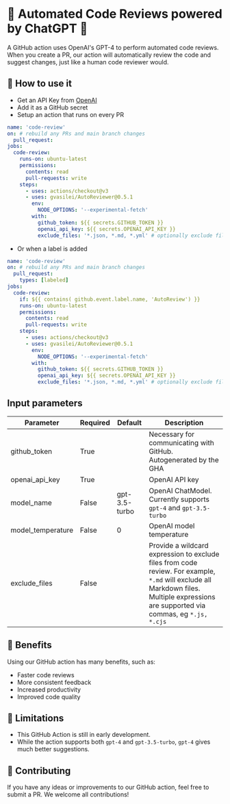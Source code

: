 # 🤖 Automated Code Reviews powered by ChatGPT 🤖

A GitHub action uses OpenAI's GPT-4 to perform automated code reviews. When you create a PR, our action will automatically review the code and suggest changes, just like a human code reviewer would.

## 🚀 How to use it

- Get an API Key from [OpenAI](https://platform.openai.com/account/api-keys)
- Add it as a GitHub secret
- Setup an action that runs on every PR


```YAML
name: 'code-review'
on: # rebuild any PRs and main branch changes
  pull_request:
jobs:
  code-review:
    runs-on: ubuntu-latest
    permissions:
      contents: read
      pull-requests: write
    steps:
      - uses: actions/checkout@v3
      - uses: gvasilei/AutoReviewer@0.5.1
        env:
          NODE_OPTIONS: '--experimental-fetch'
        with:
          github_token: ${{ secrets.GITHUB_TOKEN }}
          openai_api_key: ${{ secrets.OPENAI_API_KEY }}
          exclude_files: '*.json, *.md, *.yml' # optionally exclude files based on a wildcard expression. 
```

- Or when a label is added

```YAML
name: 'code-review'
on: # rebuild any PRs and main branch changes
  pull_request:
    types: [labeled]
jobs:
  code-review:
    if: ${{ contains( github.event.label.name, 'AutoReview') }}
    runs-on: ubuntu-latest
    permissions:
      contents: read
      pull-requests: write
    steps:
      - uses: actions/checkout@v3
      - uses: gvasilei/AutoReviewer@0.5.1
        env:
          NODE_OPTIONS: '--experimental-fetch'
        with:
          github_token: ${{ secrets.GITHUB_TOKEN }}
          openai_api_key: ${{ secrets.OPENAI_API_KEY }}
          exclude_files: '*.json, *.md, *.yml' # optionally exclude files based on a wildcard expression. 
```

## Input parameters

| **Parameter**     | **Required** | **Default**   | **Description**                                                                                                                                                                         |
|-------------------|--------------|---------------|-----------------------------------------------------------------------------------------------------------------------------------------------------------------------------------------|
| github_token      | True         |               | Necessary for communicating with GitHub. Autogenerated by the GHA                                                                                                                       |
| openai_api_key    | True         |               | OpenAI API key                                                                                                                                                                          |
| model_name        | False        | gpt-3.5-turbo | OpenAI ChatModel. Currently supports `gpt-4` and `gpt-3.5-turbo`                                                                                                                        |
| model_temperature | False        | 0             | OpenAI model temperature                                                                                                                                                                |
| exclude_files     | False        |               | Provide a wildcard expression to exclude files from code review.  For example, `*.md` will exclude all Markdown files. Multiple  expressions are supported via commas, eg `*.js, *.cjs` |

## 🎉 Benefits

Using our GitHub action has many benefits, such as:

- Faster code reviews
- More consistent feedback
- Increased productivity
- Improved code quality

## 🤞 Limitations

- This GitHub Action is still in early development.
- While the action supports both `gpt-4` and `gpt-3.5-turbo`, `gpt-4` gives much better suggestions.

## 🙌 Contributing

If you have any ideas or improvements to our GitHub action, feel free to submit a PR. We welcome all contributions!
